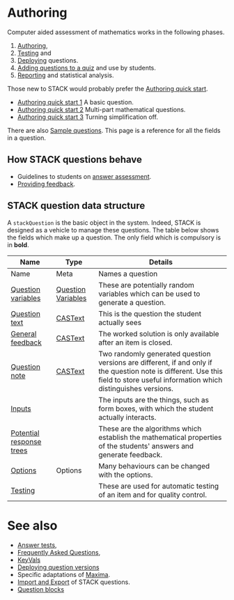 # Authoring

Computer aided assessment of mathematics works in the following phases.

1. [Authoring](../Authoring/index.md),
2. [Testing](Testing.md) and
3. [Deploying](Deploying.md) questions.
4. [Adding questions to a quiz](Quiz.md) and use by students.
5. [Reporting](Reporting.md) and statistical analysis.

Those new to STACK would probably prefer the [Authoring quick start](Authoring_quick_start.md).

* [Authoring quick start 1](Authoring_quick_start.md) A basic question.
* [Authoring quick start 2](Authoring_quick_start_2.md) Multi-part mathematical questions.
* [Authoring quick start 3](Authoring_quick_start_3.md) Turning simplification off.

There are also [Sample questions](Sample_questions.md).
This page is a reference for all the fields in a question.

## How STACK questions behave  ##

* Guidelines to students on [answer assessment](../Students/Answer_assessment.md).
* [Providing feedback](Feedback.md).

## STACK question data structure  ##

A `stackQuestion` is the basic object in the system. Indeed, STACK is designed as a vehicle to manage these questions.
The table below shows the fields which make up a question.
The only field which is compulsory is in **bold**.

| Name                                                       | Type                                                       | Details
| ---------------------------------------------------------- | ---------------------------------------------------------- | ----------------------------------------------------------------------------------------------------------------------------------------------------------------------------------
| Name                                                       | Meta                                                       | Names a question
| [Question variables](KeyVals.md#Question_variables)        | [Question Variables](KeyVals.md#Question_variables)        | These are potentially random variables which can be used to generate a question.
| [Question text](CASText.md#question_text)                  | [CASText](CASText.md)                                      | This is the question the student actually sees
| [General feedback](CASText.md#General_feedback)            | [CASText](CASText.md)                                      | The worked solution is only available after an item is closed.
| [Question note](Question_note.md)                          | [CASText](CASText.md)                                      | Two randomly generated question versions are different, if and only if the question note is different.  Use this field to store useful information which distinguishes versions.
| [Inputs](Inputs.md)                                        |                                                            | The inputs are the things, such as form boxes, with which the student actually interacts.
| [Potential response trees](Potential_response_trees.md)    |                                                            | These are the algorithms which establish the mathematical properties of the students' answers and generate feedback.
| [Options](Options.md)                                      | Options                                                    | Many behaviours can be changed with the options.
| [Testing](Testing.md)                                      |                                                            | These are used for automatic testing of an item and for quality control.

# See also

* [Answer tests](Answer_tests.md),
* [Frequently Asked Questions](Author_FAQ.md),
* [KeyVals](KeyVals.md)
* [Deploying question versions](Deploying.md)
* Specific adaptations of [Maxima](../CAS/Maxima.md).
* [Import and Export](ImportExport.md) of STACK questions.
* [Question blocks](Question_blocks.md)


